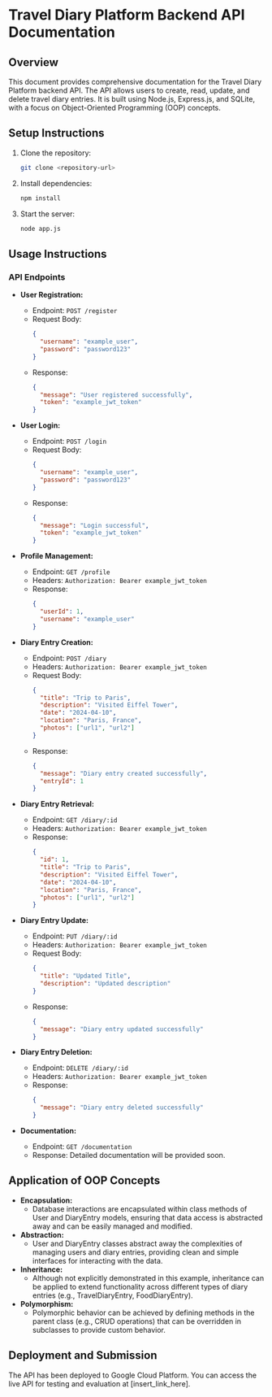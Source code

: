 # Travel Diary Platform Backend API Documentation

## Overview

This document provides comprehensive documentation for the Travel Diary Platform backend API. The API allows users to create, read, update, and delete travel diary entries. It is built using Node.js, Express.js, and SQLite, with a focus on Object-Oriented Programming (OOP) concepts.

## Setup Instructions

1. Clone the repository:
   ```bash
   git clone <repository-url>
   ```

2. Install dependencies:
   ```bash
   npm install
   ```

3. Start the server:
   ```bash
   node app.js
   ```

## Usage Instructions

### API Endpoints

- **User Registration:**

  - Endpoint: `POST /register`
  - Request Body:
    ```json
    {
      "username": "example_user",
      "password": "password123"
    }
    ```
  - Response:
    ```json
    {
      "message": "User registered successfully",
      "token": "example_jwt_token"
    }
    ```

- **User Login:**

  - Endpoint: `POST /login`
  - Request Body:
    ```json
    {
      "username": "example_user",
      "password": "password123"
    }
    ```
  - Response:
    ```json
    {
      "message": "Login successful",
      "token": "example_jwt_token"
    }
    ```

- **Profile Management:**

  - Endpoint: `GET /profile`
  - Headers: `Authorization: Bearer example_jwt_token`
  - Response:
    ```json
    {
      "userId": 1,
      "username": "example_user"
    }
    ```

- **Diary Entry Creation:**

  - Endpoint: `POST /diary`
  - Headers: `Authorization: Bearer example_jwt_token`
  - Request Body:
    ```json
    {
      "title": "Trip to Paris",
      "description": "Visited Eiffel Tower",
      "date": "2024-04-10",
      "location": "Paris, France",
      "photos": ["url1", "url2"]
    }
    ```
  - Response:
    ```json
    {
      "message": "Diary entry created successfully",
      "entryId": 1
    }
    ```

- **Diary Entry Retrieval:**

  - Endpoint: `GET /diary/:id`
  - Headers: `Authorization: Bearer example_jwt_token`
  - Response:
    ```json
    {
      "id": 1,
      "title": "Trip to Paris",
      "description": "Visited Eiffel Tower",
      "date": "2024-04-10",
      "location": "Paris, France",
      "photos": ["url1", "url2"]
    }
    ```

- **Diary Entry Update:**

  - Endpoint: `PUT /diary/:id`
  - Headers: `Authorization: Bearer example_jwt_token`
  - Request Body:
    ```json
    {
      "title": "Updated Title",
      "description": "Updated description"
    }
    ```
  - Response:
    ```json
    {
      "message": "Diary entry updated successfully"
    }
    ```

- **Diary Entry Deletion:**

  - Endpoint: `DELETE /diary/:id`
  - Headers: `Authorization: Bearer example_jwt_token`
  - Response:
    ```json
    {
      "message": "Diary entry deleted successfully"
    }
    ```

- **Documentation:**

  - Endpoint: `GET /documentation`
  - Response: Detailed documentation will be provided soon.

## Application of OOP Concepts

- **Encapsulation:** 
  - Database interactions are encapsulated within class methods of User and DiaryEntry models, ensuring that data access is abstracted away and can be easily managed and modified.
- **Abstraction:** 
  - User and DiaryEntry classes abstract away the complexities of managing users and diary entries, providing clean and simple interfaces for interacting with the data.
- **Inheritance:**
  - Although not explicitly demonstrated in this example, inheritance can be applied to extend functionality across different types of diary entries (e.g., TravelDiaryEntry, FoodDiaryEntry).
- **Polymorphism:**
  - Polymorphic behavior can be achieved by defining methods in the parent class (e.g., CRUD operations) that can be overridden in subclasses to provide custom behavior.

## Deployment and Submission

The API has been deployed to Google Cloud Platform. You can access the live API for testing and evaluation at [insert_link_here].
